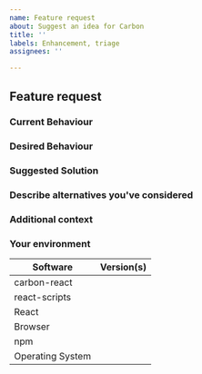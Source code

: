 ```yaml
---
name: Feature request
about: Suggest an idea for Carbon
title: ''
labels: Enhancement, triage
assignees: ''

---
```


## Feature request

### Current Behaviour
<!-- A clear and concise description of what is the current behaviour.  -->

### Desired Behaviour
<!-- A clear and concise description of what you want to happen.  -->

### Suggested Solution
<!-- Suggest a solution to enable the desired behaviour.  -->

### Describe alternatives you've considered
<!-- A clear and concise description of any alternative solutions or features you've considered.  -->

### Additional context
<!-- Add any other context or links about the feature request here. -->

### Your environment
<!-- PLEASE FILL THIS OUT -->
| Software         | Version(s) |
| ---------------- | ---------- |
| carbon-react     |
| react-scripts    | 
| React            |
| Browser          |
| npm              |
| Operating System |
